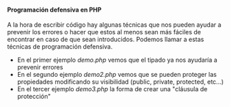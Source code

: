 #### Programación defensiva en PHP
A la hora de escribir código hay algunas técnicas que nos pueden ayudar a prevenir los errores o hacer que estos al menos sean más fáciles de encontrar en caso de que sean introducidos. Podemos llamar a estas técnicas de programación defensiva.

- En el primer ejemplo *demo.php* vemos que el tipado ya nos ayudaría a prevenir errores
- En el segundo ejemplo *demo2.php* vemos que se pueden proteger las propiedades modificando su visibilidad (public, private, protected, etc...)
- En el tercer ejemplo *demo3.php* la forma de crear una "cláusula de protección"
